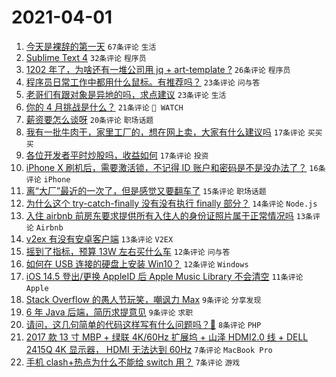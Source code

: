 # 2021-04-01

1. [今天是裸辞的第一天](https://www.v2ex.com/t/767059) `67条评论` `生活`
1. [Sublime Text 4](https://www.v2ex.com/t/767077) `32条评论` `程序员`
1. [1202 年了，为啥还有一堆公司用 jq + art-template ?](https://www.v2ex.com/t/767111) `26条评论` `程序员`
1. [程序员日常工作中都用什么鼠标。有推荐吗？](https://www.v2ex.com/t/767106) `23条评论` `问与答`
1. [老哥们有跟对象是异地的吗，求点建议](https://www.v2ex.com/t/767090) `23条评论` `生活`
1. [你的 4 月挑战是什么？](https://www.v2ex.com/t/767128) `21条评论` ` WATCH`
1. [薪资要怎么谈呀](https://www.v2ex.com/t/767072) `20条评论` `职场话题`
1. [我有一批牛肉干，家里工厂的，想在网上卖，大家有什么建议吗](https://www.v2ex.com/t/767086) `17条评论` `买买买`
1. [各位开发者平时炒股吗，收益如何](https://www.v2ex.com/t/767060) `17条评论` `投资`
1. [iPhone X 刷机后，需要激活锁，不记得 ID 账户和密码是不是没办法了？](https://www.v2ex.com/t/767143) `16条评论` `iPhone`
1. [离“大厂”最近的一次了，但是感觉又要翻车了](https://www.v2ex.com/t/767082) `15条评论` `职场话题`
1. [为什么这个 try-catch-finally 没有没有执行 finally 部分？](https://www.v2ex.com/t/767110) `14条评论` `Node.js`
1. [入住 airbnb 前房东要求提供所有入住人的身份证照片属于正常情况吗](https://www.v2ex.com/t/767149) `13条评论` `Airbnb`
1. [v2ex 有没有安卓客户端](https://www.v2ex.com/t/767051) `13条评论` `V2EX`
1. [摇到了指标，预算 13W 左右买什么车](https://www.v2ex.com/t/767138) `12条评论` `问与答`
1. [如何在 USB 连接的硬盘上安装 Win10？](https://www.v2ex.com/t/767122) `12条评论` `Windows`
1. [iOS 14.5 登出/更换 AppleID 后 Apple Music Library 不会清空](https://www.v2ex.com/t/767053) `11条评论` `Apple`
1. [Stack Overflow 的愚人节玩笑，嘲讽力 Max](https://www.v2ex.com/t/767079) `9条评论` `分享发现`
1. [6 年 Java 后端，简历求提意见](https://www.v2ex.com/t/767064) `9条评论` `求职`
1. [请问，这几句简单的代码这样写有什么问题吗？🙏](https://www.v2ex.com/t/767055) `8条评论` `PHP`
1. [2017 款 13 寸 MBP + 绿联 4K/60Hz 扩展坞 + 山泽 HDMI2.0 线 + DELL 2415Q 4K 显示器， HDMI 无法达到 60Hz](https://www.v2ex.com/t/767114) `7条评论` `MacBook Pro`
1. [手机 clash+热点为什么不能给 switch 用？](https://www.v2ex.com/t/767091) `7条评论` `游戏`
